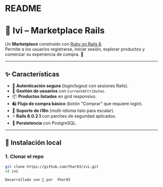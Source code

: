 # README

# 🛒 Ivi – Marketplace Rails

Un **Marketplace** construido con [Ruby on Rails 8](https://rubyonrails.org/).  
Permite a los usuarios registrarse, iniciar sesión, explorar productos y comenzar su experiencia de compra. 🚀

---

## ✨ Características

- 🔑 **Autenticación segura** (login/logout con sesiones Rails).
- 👤 **Gestión de usuarios** con `CurrentAttributes`.
- 📦 **Productos listados** en grid responsivo.
- 🛍️ **Flujo de compra básico** (botón "Comprar" que requiere login).
- 🌙 **Soporte de i18n** (multi-idioma listo para escalar).
- ⚡ **Rails 8.0.2.1** con parches de seguridad aplicados.
- 💾 **Persistencia** con PostgreSQL.

---

## 🚀 Instalación local

### 1. Clonar el repo
```bash
git clone https://github.com/Yhor93/ivi.git
cd ivi

Desarrollado con 💙 por  Yhor93

